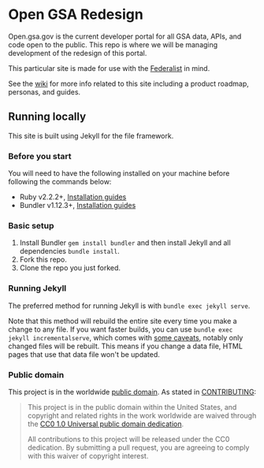 # Open GSA Redesign

Open.gsa.gov is the current developer portal for all GSA data, APIs, and code open to the public. This repo is where we will be managing development of the redesign of this portal.

This particular site is made for use with the [Federalist](https://github.com/18f/federalist) in mind.

See the [wiki](https://github.com/GSA/open-gsa-redesign/wiki) for more info related to this site including a product roadmap, personas, and guides.

## Running locally

This site is built using Jekyll for the file framework.

### Before you start

You will need to have the following installed on your machine before following the commands below:

* Ruby v2.2.2+, [Installation guides](https://www.ruby-lang.org/en/documentation/installation/)
* Bundler v1.12.3+, [Installation guides](http://bundler.io/v1.13/guides/using_bundler_in_application.html#getting-started---installing-bundler-and-bundle-init)

### Basic setup

1. Install Bundler `gem install bundler` and then install Jekyll and all dependencies `bundle install`.
2. Fork this repo.
2. Clone the repo you just forked.

### Running Jekyll

The preferred method for running Jekyll is with `bundle exec jekyll serve`.

Note that this method will rebuild the entire site every time you make a change to any file. If you want faster builds, you can use `bundle exec jekyll incrementalserve`, which comes with [some caveats](https://jekyllrb.com/docs/configuration/incremental-regeneration/), notably only changed files will be rebuilt. This means if you change a data file, HTML pages that use that data file won't be updated.

### Public domain

This project is in the worldwide [public domain](LICENSE.md). As stated in [CONTRIBUTING](CONTRIBUTING.md):

> This project is in the public domain within the United States, and copyright and related rights in the work worldwide are waived through the [CC0 1.0 Universal public domain dedication](https://creativecommons.org/publicdomain/zero/1.0/).
>
> All contributions to this project will be released under the CC0 dedication. By submitting a pull request, you are agreeing to comply with this waiver of copyright interest.
